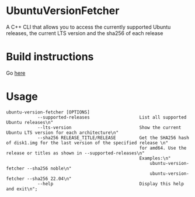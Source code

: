 # UbuntuVersionFetcher
A C++ CLI that allows you to access the currently supported Ubuntu releases, the current LTS version and the sha256 of each release

# Build instructions
Go [here](./INSTALL.md)

# Usage
```
ubuntu-version-fetcher [OPTIONS]
            --supported-releases                   List all supported Ubuntu releases\n"
            --lts-version                          Show the current Ubuntu LTS version for each architecture\n"
            --sha256 RELEASE_TITLE/RELEASE         Get the SHA256 hash of disk1.img for the last version of the specified release \n"
                                                   for amd64. Use the release or titles as shown in --supported-releases\n"
                                                   Examples:\n"
                                                       ubuntu-version-fetcher --sha256 noble\n"
                                                       ubuntu-version-fetcher --sha256 22.04\n"
            --help                                 Display this help and exit\n";
```
